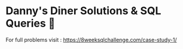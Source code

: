 # Danny's Diner Solutions & SQL Queries 🌭

For full problems visit : https://8weeksqlchallenge.com/case-study-1/
